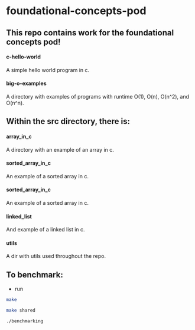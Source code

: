 # foundational-concepts-pod

## This repo contains work for the foundational concepts pod!

#### c-hello-world
A simple hello world program in c.

#### big-o-examples
A directory with examples of programs with runtime O(1), O(n), O(n^2), and O(n^n).

## Within the src directory, there is:

#### array_in_c
A directory with an example of an array in c.

#### sorted_array_in_c
An example of a sorted array in c.

#### sorted_array_in_c
An example of a sorted array in c.

#### linked_list
And example of a linked list in c.

#### utils
A dir with utils used throughout the repo.

## To benchmark:
- run 
```bash
make
```
```bash
make shared
```
```bash
./benchmarking
```